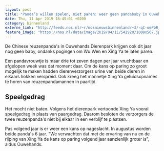 ```yaml
---
layout: post
title: "Panda’s willen spelen, niet paren: weer geen pandababy in Ouwehands Dierenpark"
date: Thu, 11 Apr 2019 18:45:01 +0200
category: binnenland
externe_link: "http://feeds.nos.nl/~r/nosnieuwsbinnenland/~3/-qC-oePbR_s/2280011"
feature_image: "https://nos.nl/data/image/2019/04/11/542928/1008x567.jpg"
---
```


<p>De Chinese reuzenpanda's in Ouwehands Dierenpark krijgen ook dit jaar nog geen baby, ondanks pogingen om Wu Wen en Xing Ya te laten paren.</p>
<p>Een pandavrouwtje is maar drie tot zeven dagen per jaar vruchtbaar en afgelopen week was dat moment daar. Om de kans op paring zo groot mogelijk te maken hadden dierenverzorgers urine van beide dieren in elkaars hokken verspreid. Ook kreeg het mannetje Xing Ya geluidsopnames te horen van reuzenpandamannen in paartijd.</p>
<h2>Speelgedrag</h2>
<p>Het mocht niet baten. Volgens het dierenpark vertoonde Xing Ya vooral speelgedrag in plaats van paargedrag. Daarom besloten de verzorgers de twee reuzenpanda's niet bij elkaar in een verblijf te plaatsen.</p>
<p>Pas volgend jaar is er weer een kans op nageslacht. In augustus worden beide panda's 6 jaar. "We verwachten dat met de ervaring van nu en de rijping van Xing Ya de kans op paring volgend jaar aanzienlijk groter is", aldus Ouwehands.</p><img src="http://feeds.feedburner.com/~r/nosnieuwsbinnenland/~4/-qC-oePbR_s" height="1" width="1" alt=""/>
